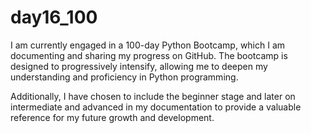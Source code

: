 # day16_100
I am currently engaged in a 100-day Python Bootcamp, which I am documenting and sharing my progress on GitHub. The bootcamp is designed to progressively intensify, allowing me to deepen my understanding and proficiency in Python programming.

Additionally, I have chosen to include the beginner stage and later on intermediate and advanced in my documentation to provide a valuable reference for my future growth and development.
